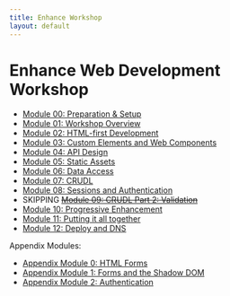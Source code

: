 ```yaml
---
title: Enhance Workshop
layout: default
---
```


# Enhance Web Development Workshop

* [Module 00: Preparation & Setup](./module00-before-workshop-prep)
* [Module 01: Workshop Overview](./module01-overview-intro)
* [Module 02: HTML-first Development](./module02-html-first-development)
* [Module 03: Custom Elements and Web Components](./module03-custom-elements)
* [Module 04: API Design](./module04-api-design)
* [Module 05: Static Assets](./module05-static-assets)
* [Module 06: Data Access](./module06-data-access)
* [Module 07: CRUDL](./module07-crudl-part1-basic-structure)
* [Module 08: Sessions and Authentication](./module08-sessions-and-simple-authentication)
* SKIPPING ~~[Module 09: CRUDL Part 2: Validation](./module09-crudl-part2-validation)~~
* [Module 10: Progressive Enhancement](./module10-progressive-enhancement)
* [Module 11: Putting it all together](./module11-putting-it-all-together)
* [Module 12: Deploy and DNS](./module12-deploy-dns)

Appendix Modules:
* [Appendix Module 0: HTML Forms](./appendix-module-0-html-forms)
* [Appendix Module 1: Forms and the Shadow DOM](./appendix-module-1-forms-and-shadow-dom)
* [Appendix Module 2: Authentication](./appendix-module-2-authentication)

